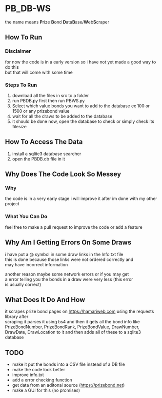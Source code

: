 # PB_DB-WS
the name means <b>P</b>rize <b>B</b>ond <b>D</b>ata<b>B</b>ase/<b>W</b>eb<b>S</b>craper  

## How To Run  
### Disclaimer
for now the code is in a early version so i have not yet made a good way to do this  
but that will come with some time  
  
### Steps To Run  
1. download all the files in src to a folder  
2. run PBDB.py first then run PBWS.py  
3. Select which value bonds you want to add to the database ex 100 or 1500 or any prizebond value 
4. wait for all the draws to be added to the database
5. it should be done now, open the database to check or simply check its filesize 

## How To Access The Data
1. install a sqlite3 database searcher
2. open the PBDB.db file in it

## Why Does The Code Look So Messey
### Why  
the code is in a very early stage i will improve it after im done with my other project

### What You Can Do  
feel free to make a pull request to improve the code or add a feature

## Why Am I Getting Errors On Some Draws  
i have put a @ symbol in some draw links in the Info.txt file  
this is done because those links were not ordered correctly and  
may have incorrect information  

another reason maybe some network errors or if you may get  
a error telling you the bonds in a draw were very less (this error  
is usually correct)  

## What Does It Do And How  
it scrapes prize bond pages on https://hamariweb.com using the requests library after  
scraping it parses it using bs4 and then it gets all the bond info like PrizeBondNumber,
PrizeBondRank, PrizeBondValue, DrawNumber, DrawDate, DrawLocation to it and then adds all of these to a sqlite3
database

## TODO
- make it put the bonds into a CSV file instead of a DB file
- make the code look better
- improve info.txt
- add a error checking function
- get data from an aditonal source (https://prizebond.net)
- make a GUI for this (no promises)
